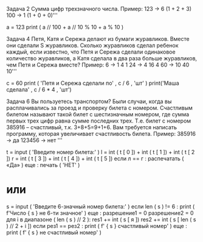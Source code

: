 
Задача 2
Сумма цифр трехзначного числа.
Пример:
123 -> 6 (1 + 2 + 3)
100 -> 1 (1 + 0 + 0)'''

а  =  123
print ( а // 100  +  а // 10 % 10  +  а % 10 )

Задача 4
Петя, Катя и Сережа делают из бумаги журавликов. Вместе они сделали S журавликов.
Сколько журавликов сделал ребенок каждый, если известно, что Петя и Сережа сделали одинаковое количество журавликов,
а Катя сделала в два раза больше журавликов, чем Петя и Сережа вместе?
Пример:
6 -> 1 4 1
24 -> 4 16 4
60 -> 10 40 10'''

с  =  60
print ( 'Петя и Сережа сделали по' , с / 6 , 'шт' )
print('Маша сделала' , с / 6 * 4 , 'шт')

Задача 6
Вы пользуетесь транспортом? Были случаи, когда вы расплачивались за проезд и проверку билета с номером.
Счастливым билетом называют такой билет с шестизначным номером, где сумма первых трех цифр равна сумме последних трех.
Т.е. билет с номером 385916 – счастливый, т.к. 3+8+5=9+1+6.
Вам требуется написать программу, которая увеличивает счастливость билета.
Пример:
385916 -> да
123456 -> нет '''

t  =  input ( 'Введите номер билета:' )
l  =  int ( t [ 0 ]) +  int ( t [ 1 ]) +  int ( t [ 2 ])
r  =  int ( t [ 3 ]) +  int ( t [ 4 ]) +  int ( t [ 5 ])
если  л  ==  г :
    распечатать ( «Да» )
еще :
    печать ( 'НЕТ' )
# или
s  =  input ( 'Введите 6-значный номер билета:' )
если  len ( s ) !=  6 :
    print ( f'Число { s } не 6-ти значное' )
еще :
    разрешение1  =  0
    разрешение2  =  0
    для  i  в  диапазоне ( len ( s ) // 2 ):
        res1  +=  int ( s [ я ])
        res2  +=  int ( s [ len ( s ) // 2  +  i ])
    если  рез1  ==  рез2 :
        print ( f' { s } счастливый номер' )
    еще :
        print ( f' { s } не счастливый номер' )
